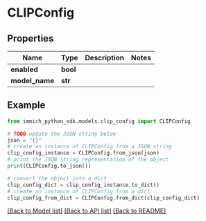 # CLIPConfig


## Properties

Name | Type | Description | Notes
------------ | ------------- | ------------- | -------------
**enabled** | **bool** |  | 
**model_name** | **str** |  | 

## Example

```python
from immich_python_sdk.models.clip_config import CLIPConfig

# TODO update the JSON string below
json = "{}"
# create an instance of CLIPConfig from a JSON string
clip_config_instance = CLIPConfig.from_json(json)
# print the JSON string representation of the object
print(CLIPConfig.to_json())

# convert the object into a dict
clip_config_dict = clip_config_instance.to_dict()
# create an instance of CLIPConfig from a dict
clip_config_from_dict = CLIPConfig.from_dict(clip_config_dict)
```
[[Back to Model list]](../README.md#documentation-for-models) [[Back to API list]](../README.md#documentation-for-api-endpoints) [[Back to README]](../README.md)


